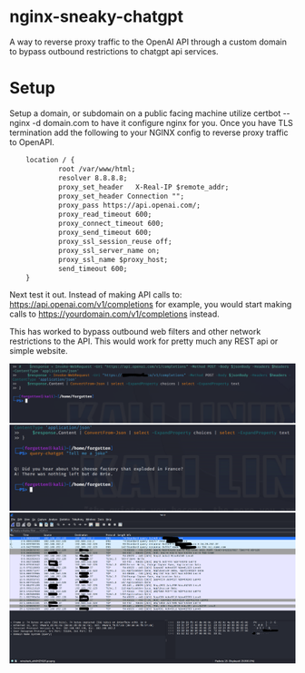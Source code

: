 # nginx-sneaky-chatgpt
A way to reverse proxy traffic to the OpenAI API through a custom domain to bypass outbound restrictions to chatgpt api services. 

# Setup 
Setup a domain, or subdomain on a public facing machine utilize certbot --nginx -d domain.com  to have it configure nginx for you. 
Once you have TLS termination add the following to your NGINX config to reverse proxy traffic to OpenAPI.

        location / {
                root /var/www/html;
                resolver 8.8.8.8;
                proxy_set_header   X-Real-IP $remote_addr;
                proxy_set_header Connection "";
                proxy_pass https://api.openai.com/;
                proxy_read_timeout 600;
                proxy_connect_timeout 600;
                proxy_send_timeout 600;
                proxy_ssl_session_reuse off;
                proxy_ssl_server_name on;
                proxy_ssl_name $proxy_host;
                send_timeout 600;
        }

Next test it out.  Instead of making API calls to:  https://api.openai.com/v1/completions for example, you would start making calls to https://yourdomain.com/v1/completions instead. 

This has worked to bypass outbound web filters and other network restrictions to the API.  This would work for pretty much any REST api or simple website. 


![](Testing1.png)
![](Testing2.png)
![](Testing3.png)
